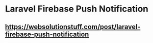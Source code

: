 # Laravel Firebase Push Notification
## https://websolutionstuff.com/post/laravel-firebase-push-notification
